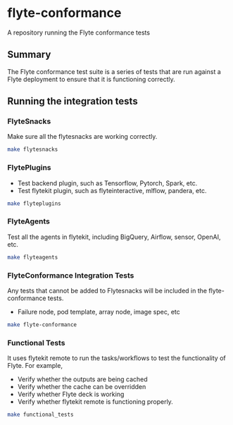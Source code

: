 # flyte-conformance
A repository running the Flyte conformance tests

## Summary
The Flyte conformance test suite is a series of tests
that are run against a Flyte deployment to ensure that it is functioning correctly.


## Running the integration tests

### FlyteSnacks
Make sure all the flytesnacks are working correctly.
```bash
make flytesnacks
```

### FlytePlugins
- Test backend plugin, such as Tensorflow, Pytorch, Spark, etc.
- Test flytekit plugin, such as flyteinteractive, mlflow, pandera, etc.
```bash
make flyteplugins
```

### FlyteAgents
Test all the agents in flytekit, including BigQuery, Airflow, sensor, OpenAI, etc.
```bash
make flyteagents
```

### FlyteConformance Integration Tests
Any tests that cannot be added to Flytesnacks will be included in the flyte-conformance tests.
- Failure node, pod template, array node, image spec, etc
```bash
make flyte-conformance
```

### Functional Tests

It uses flytekit remote to run the tasks/workflows to test the functionality of Flyte. For example,
- Verify whether the outputs are being cached
- Verify whether the cache can be overridden
- Verify whether Flyte deck is working
- Verify whether flytekit remote is functioning properly.

```bash
make functional_tests
```